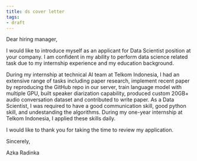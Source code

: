 ```yaml
---
title: ds cover letter
tags:
- draft
---
```


Dear hiring manager,

I would like to introduce myself as an applicant for Data Scientist position at your company. I am confident in my ability to perform data science related task due to my internship experience and my education background.

During my internship at technical AI team at Telkom Indonesia, I had an extensive range of tasks including paper research, implement recent paper by reproducing the GitHub repo in our server, train language model with multiple GPU, built speaker diarization capability, produced custom 20GB+ audio conversation dataset and contributed to write paper. As a Data Scientist, I was required to have a good communication skill, good python skill, and undestanding the algorithms. During my one-year internship at Telkom Indonesia, I applied these skills daily.

I would like to thank you for taking the time to review my application.

Sincerely,

Azka Radinka
